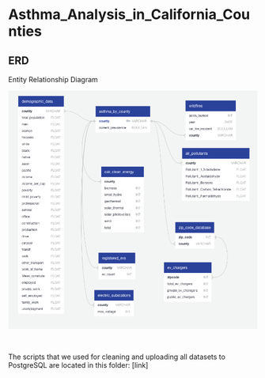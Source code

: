 # Asthma_Analysis_in_California_Counties

## ERD

Entity Relationship Diagram

<p align="center">
    <img src= "https://github.com/Bropell/Asthma_Analysis_in_California_Counties/blob/main/Databases/Pictures/ERD.png"/>
</p><br>

The scripts that we used for cleaning and uploading all datasets to PostgreSQL are located in this folder: [link]
